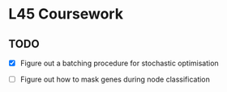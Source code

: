 # L45 Coursework

## TODO
- [X] Figure out a batching procedure for stochastic optimisation
- [ ] Figure out how to mask genes during node classification

